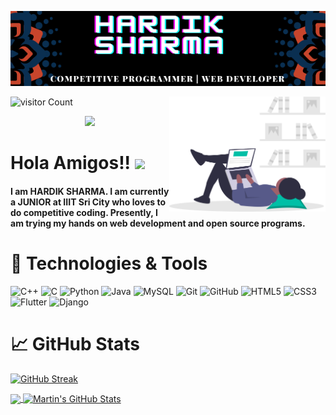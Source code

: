 ![Header](https://github.com/hardik302001/hardik302001/blob/main/HARDIK%20SHARMA.png "Header")

 
![visitor Count](https://visitor-badge.laobi.icu/badge?page_id=hardik302001.hardik302001)
 <img align='right' src="https://github.com/hardik302001/hardik302001/blob/main/svg.svg" width="250">

  <div align="center">  

  <a href="mailto:shardik2001@gmail.com"> <img src="https://img.icons8.com/fluent/48/000000/gmail.png" width="5%"/> </a>
  
  </div>
 
# Hola Amigos!! <img src="https://raw.githubusercontent.com/MartinHeinz/MartinHeinz/master/wave.gif" width="30px">
#### I am HARDIK SHARMA. I am currently a JUNIOR at IIIT Sri City who loves to do competitive coding. Presently, I am trying my hands on web development and open source programs.

# 🔧 Technologies & Tools

![C++](https://img.shields.io/badge/-++-00599C?style=flat-square&logo=c)
![C](https://img.shields.io/badge/--00599C?style=flat-square&logo=c)
![Python](https://img.shields.io/badge/-Python-black?style=flat-square&logo=Python)
![Java](https://img.shields.io/badge/-java-E34A86?style=flat-square&logo=java)
![MySQL](https://img.shields.io/badge/-MySQL-black?style=flat-square&logo=mysql)
![Git](https://img.shields.io/badge/-Git-black?style=flat-square&logo=git)
![GitHub](https://img.shields.io/badge/-GitHub-181717?style=flat-square&logo=github)
![HTML5](https://img.shields.io/badge/-HTML5-E34F26?style=flat-square&logo=html5&logoColor=white)
![CSS3](https://img.shields.io/badge/-CSS3-1572B6?style=flat-square&logo=css3)
![Flutter](https://img.shields.io/badge/-Flutter-lightgrey)
![Django](https://img.shields.io/badge/-Django-orange)


# &#x1f4c8; GitHub Stats
[![GitHub Streak](https://github-readme-streak-stats.herokuapp.com?user=hardik302001&date_format=M%20j%5B%2C%20Y%5D)](https://git.io/streak-stats)



<a href="https://github.com/hardik302001/hardik302001">
  <img align="center" src="https://github-readme-stats.vercel.app/api/top-langs/?username=hardik302001&title_color=ffffff&text_color=c9cacc&icon_color=2bbc8a&bg_color=1d1f21" />
</a>
<a href="https://github.com/hardik302001/FlutterProjects">
  <img align="center" src="https://github-readme-stats.vercel.app/api?username=hardik302001&show_icons=true&line_height=27&count_private=true&title_color=ffffff&text_color=c9cacc&icon_color=2bbc8a&bg_color=1d1f21" alt="Martin's GitHub Stats" />
</a>



</div>
